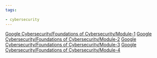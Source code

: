 ```yaml
---
tags:
  
- cybersecurity
---
```

[Google Cybersecurity/Foundations of Cybersecurity/Module-1](Google-Cybersecurity/Foundations-of-Cybersecurity/Module-1)
[Google Cybersecurity/Foundations of Cybersecurity/Module-2](Google-Cybersecurity/Foundations-of-Cybersecurity/Module-2)
[Google Cybersecurity/Foundations of Cybersecurity/Module-3](Google-Cybersecurity/Foundations-of-Cybersecurity/Module-3)
[Google Cybersecurity/Foundations of Cybersecurity/Module-4](Google-Cybersecurity/Foundations-of-Cybersecurity/Module-4)